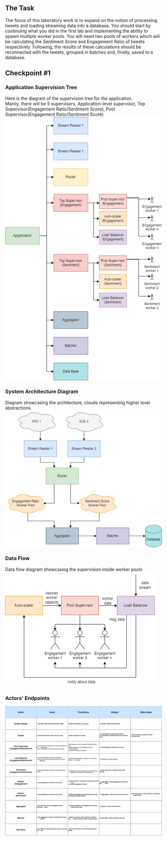 ## The Task
The focus of this laboratory work is to expand on the notion of processing tweets and loading
streaming data into a database. You should start by continuing what you did in the first lab and
implementing the ability to spawn multiple worker pools. You will need two pools of workers
which will be calculating the Sentiment Score and Engagement Ratio of tweets respectively.
Following, the results of these calculations should be reconnected with the tweets, grouped in
batches and, finally, saved to a database.

## Checkpoint #1
### Application Supervision Tree
Here is the diagram of the supervision tree for the application.  
Mainly, there will be 5 supervisors, Application-level supervisor, Top Supervisor(Engagement Ratio/Sentiment Score), Pool Supervisor(Engagement Ratio/Sentiment Score)    
![supervision.png](app-supervision-tree.png)

### System Architecture Diagram
Diagram showcasing the architecture, clouds representing higher level abstractions  
![diagram.png](system-architecture.png)

### Data Flow
Data flow diagram showcasing the supervision inside worker pools  
![data_flow.png](data-flow.png)

### Actors' Endpoints
![actors_table.png](actor-endpoints-table.png)


